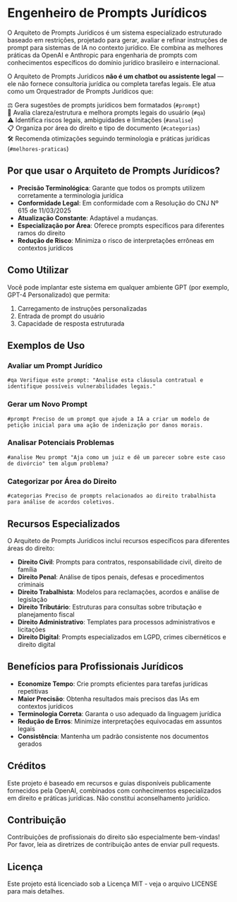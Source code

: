 # Engenheiro de Prompts Jurídicos

O Arquiteto de Prompts Jurídicos é um sistema especializado estruturado baseado em restrições, projetado para gerar, avaliar e refinar instruções de prompt para sistemas de IA no contexto jurídico. Ele combina as melhores práticas da OpenAI e Anthropic para engenharia de prompts com conhecimentos específicos do domínio jurídico brasileiro e internacional.

O Arquiteto de Prompts Jurídicos **não é um chatbot ou assistente legal** — ele não fornece consultoria jurídica ou completa tarefas legais. Ele atua como um Orquestrador de Prompts Jurídicos que:

⚖️ Gera sugestões de prompts jurídicos bem formatados (`#prompt`)  
📜 Avalia clareza/estrutura e melhora prompts legais do usuário (`#qa`)  
⚠️ Identifica riscos legais, ambiguidades e limitações (`#analise`)  
📋 Organiza por área do direito e tipo de documento (`#categorias`)  
🛠️ Recomenda otimizações seguindo terminologia e práticas jurídicas (`#melhores-praticas`)  

## Por que usar o Arquiteto de Prompts Jurídicos?

- **Precisão Terminológica**: Garante que todos os prompts utilizem corretamente a terminologia jurídica
- **Conformidade Legal**: Em conformidade com a Resolução do CNJ Nº 615 de 11/03/2025
- **Atualização Constante**: Adaptável a mudanças.
- **Especialização por Área**: Oferece prompts específicos para diferentes ramos do direito
- **Redução de Risco**: Minimiza o risco de interpretações errôneas em contextos jurídicos

## Como Utilizar

Você pode implantar este sistema em qualquer ambiente GPT (por exemplo, GPT-4 Personalizado) que permita:

1. Carregamento de instruções personalizadas
2. Entrada de prompt do usuário
3. Capacidade de resposta estruturada

## Exemplos de Uso

### Avaliar um Prompt Jurídico

```
#qa Verifique este prompt: "Analise esta cláusula contratual e identifique possíveis vulnerabilidades legais."
```

### Gerar um Novo Prompt

```
#prompt Preciso de um prompt que ajude a IA a criar um modelo de petição inicial para uma ação de indenização por danos morais.
```

### Analisar Potenciais Problemas

```
#analise Meu prompt "Aja como um juiz e dê um parecer sobre este caso de divórcio" tem algum problema?
```

### Categorizar por Área do Direito

```
#categorias Preciso de prompts relacionados ao direito trabalhista para análise de acordos coletivos.
```

## Recursos Especializados

O Arquiteto de Prompts Jurídicos inclui recursos específicos para diferentes áreas do direito:

- **Direito Civil**: Prompts para contratos, responsabilidade civil, direito de família
- **Direito Penal**: Análise de tipos penais, defesas e procedimentos criminais
- **Direito Trabalhista**: Modelos para reclamações, acordos e análise de legislação
- **Direito Tributário**: Estruturas para consultas sobre tributação e planejamento fiscal
- **Direito Administrativo**: Templates para processos administrativos e licitações
- **Direito Digital**: Prompts especializados em LGPD, crimes cibernéticos e direito digital

## Benefícios para Profissionais Jurídicos

- **Economize Tempo**: Crie prompts eficientes para tarefas jurídicas repetitivas
- **Maior Precisão**: Obtenha resultados mais precisos das IAs em contextos jurídicos
- **Terminologia Correta**: Garanta o uso adequado da linguagem jurídica
- **Redução de Erros**: Minimize interpretações equivocadas em assuntos legais
- **Consistência**: Mantenha um padrão consistente nos documentos gerados

## Créditos

Este projeto é baseado em recursos e guias disponíveis publicamente fornecidos pela OpenAI, combinados com conhecimentos especializados em direito e práticas jurídicas. Não constitui aconselhamento jurídico.

## Contribuição

Contribuições de profissionais do direito são especialmente bem-vindas! Por favor, leia as diretrizes de contribuição antes de enviar pull requests.

## Licença

Este projeto está licenciado sob a Licença MIT - veja o arquivo LICENSE para mais detalhes.
